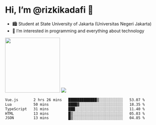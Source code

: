 # Hi, I’m @rizkikadafi 👋
- 🏙 Student at State University of Jakarta (Universitas Negeri Jakarta)
- 👀 I’m interested in programming and everything about technology
<img height="180em" src="https://github-readme-stats.vercel.app/api?username=rizkikadafi&show_icons=true&hide_border=true&&count_private=true&include_all_commits=true" />
<img src="https://github-readme-stats.vercel.app/api/top-langs/?username=rizkikadafi&show_icons=true&hide_border=true&&count_private=true&include_all_commits=true" />

<!--START_SECTION:waka-->

```txt
Vue.js       2 hrs 26 mins   █████████████▒░░░░░░░░░░░   53.07 %
Lua          50 mins         ████▓░░░░░░░░░░░░░░░░░░░░   18.35 %
TypeScript   31 mins         ███░░░░░░░░░░░░░░░░░░░░░░   11.40 %
HTML         13 mins         █▒░░░░░░░░░░░░░░░░░░░░░░░   05.03 %
JSON         13 mins         █▒░░░░░░░░░░░░░░░░░░░░░░░   04.85 %
```

<!--END_SECTION:waka-->

<!---
rizkikadafi/rizkikadafi is a ✨ special ✨ repository because its `README.md` (this file) appears on your GitHub profile.
You can click the Preview link to take a look at your changes.
--->

